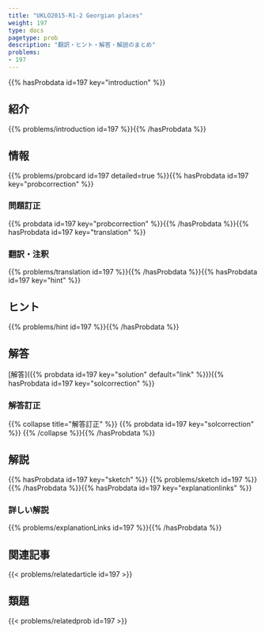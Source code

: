 ```yaml
---
title: "UKLO2015-R1-2 Georgian places"
weight: 197
type: docs
pagetype: prob
description: "翻訳・ヒント・解答・解説のまとめ"
problems: 
- 197
---
```


{{% hasProbdata id=197 key="introduction" %}}

## 紹介

{{% problems/introduction id=197 %}}{{% /hasProbdata %}}

## 情報

{{% problems/probcard id=197 detailed=true %}}{{% hasProbdata id=197 key="probcorrection" %}}

### 問題訂正

{{% probdata id=197 key="probcorrection" %}}{{% /hasProbdata %}}{{% hasProbdata id=197 key="translation" %}}

### 翻訳・注釈

{{% problems/translation id=197 %}}{{% /hasProbdata %}}{{% hasProbdata id=197 key="hint" %}}

## ヒント

{{% problems/hint id=197 %}}{{% /hasProbdata %}}

## 解答

[解答]({{% probdata id=197 key="solution" default="link" %}}){{% hasProbdata id=197 key="solcorrection" %}}

### 解答訂正

{{% collapse title="解答訂正" %}}
{{% probdata id=197 key="solcorrection" %}}
{{% /collapse %}}{{% /hasProbdata %}}

## 解説

{{% hasProbdata id=197 key="sketch" %}}
{{% problems/sketch id=197 %}}
{{% /hasProbdata %}}{{% hasProbdata id=197 key="explanationlinks" %}}

### 詳しい解説

{{% problems/explanationLinks id=197 %}}{{% /hasProbdata %}}

## 関連記事

{{< problems/relatedarticle id=197 >}}

## 類題

{{< problems/relatedprob id=197 >}}
